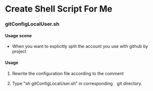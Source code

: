 # Create Shell Script For Me

### gitConfigLocalUser.sh

#### Usage scene

- When you want to explicitly split the account you use with github by project

#### Usage

1. Rewrite the configuration file according to the comment

2. Type "sh gitConfigLocalUser.sh" in corresponding　git directory.
